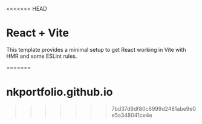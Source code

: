 <<<<<<< HEAD
# React + Vite

This template provides a minimal setup to get React working in Vite with HMR and some ESLint rules.

=======
# nkportfolio.github.io
>>>>>>> 7bd37d9df80c6999d2481abe9e0e5a348041ce4e
